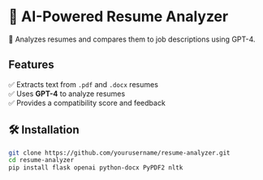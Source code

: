 # 📄 AI-Powered Resume Analyzer

🚀 Analyzes resumes and compares them to job descriptions using GPT-4.

## Features
✅ Extracts text from `.pdf` and `.docx` resumes  
✅ Uses **GPT-4** to analyze resumes  
✅ Provides a compatibility score and feedback  

## 🛠 Installation
```bash
git clone https://github.com/yourusername/resume-analyzer.git
cd resume-analyzer
pip install flask openai python-docx PyPDF2 nltk
